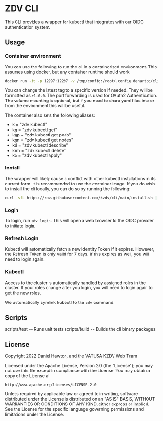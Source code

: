 # ZDV CLI

This CLI provides a wrapper for kubectl that integrates with our OIDC authentication system.

## Usage

### Container environment

You can use the following to run the cli in a containerized environment. This assumes using docker, but 
any container runtime should work.

```bash
docker run -it -p 12297:12297 -v /tmp/config:/root/.config denartcc/cli:latest bash
```

You can change the latest tag to a specific version if needed. They will be formatted as `v1.0.0`. The port 
forwarding is used for OAuth2 Authentication.  The volume mounting is optional, but if you need to share 
yaml files into or from the environment this will be useful.

The container also sets the following aliases:

* k = "zdv kubectl"
* kg = "zdv kubectl get"
* kgp = "zdv kubectl get pods"
* kgn = "zdv kubectl get nodes"
* kd = "zdv kubectl describe"
* krm = "zdv kubectl delete"
* ka = "zdv kubectl apply"

### Install

The wrapper will likely cause a conflict with other kubectl installations in its current form. It is recommended to use 
the container image.  If you do wish to install the cli locally, you can do so by running the following:

```bash
curl -sfL https://raw.githubusercontent.com/kzdv/cli/main/install.sh | bash -
```

### Login

To login, run `zdv login`.  This will open a web browser to the OIDC provider to initiate login.

### Refresh Login

Kubectl will automatically fetch a new Identity Token if it expires. However, the Refresh Token is only 
valid for 7 days. If this expires as well, you will need to login again.

### Kubectl

Access to the cluster is automatically handled by assigned roles in the cluster. If your roles change after 
you login, you will need to login again to get the new roles.

We automatically symlink kubectl to the `zdv` command.

## Scripts

scripts/test -- Runs unit tests
scripts/build -- Builds the cli binary packages

## License

Copyright 2022 Daniel Hawton, and the VATUSA KZDV Web Team

Licensed under the Apache License, Version 2.0 (the "License");
you may not use this file except in compliance with the License.
You may obtain a copy of the License at

    http://www.apache.org/licenses/LICENSE-2.0

Unless required by applicable law or agreed to in writing, software
distributed under the License is distributed on an "AS IS" BASIS,
WITHOUT WARRANTIES OR CONDITIONS OF ANY KIND, either express or implied.
See the License for the specific language governing permissions and
limitations under the License.